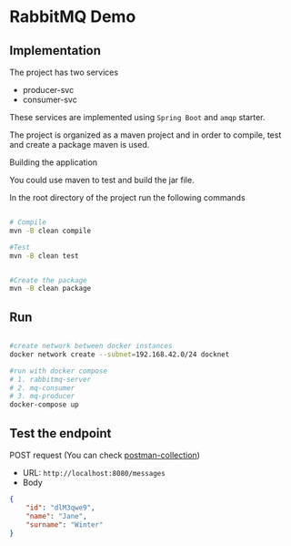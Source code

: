 # RabbitMQ Demo 

## Implementation

The project has two services 
- producer-svc
- consumer-svc

These services are implemented using `Spring Boot` and `amqp` starter.

The project is organized as a maven project and in order to compile, test and create a package maven is used.

Building the application

You could use maven to test and build the jar file.

In the root directory of the project run the following commands

```bash

# Compile
mvn -B clean compile

#Test
mvn -B clean test


#Create the package
mvn -B clean package

```
## Run

```bash

#create network between docker instances
docker network create --subnet=192.168.42.0/24 docknet

#run with docker compose
# 1. rabbitmq-server
# 2. mq-consumer
# 3. mq-producer
docker-compose up
```

## Test the endpoint 

POST request (You can check [postman-collection](rabbitmq-demo.postman_collection.json))
- URL: `http://localhost:8080/messages`
- Body

```json
{
	"id": "dlM3qwe9",
	"name": "Jane",
	"surname": "Winter"
}
```


